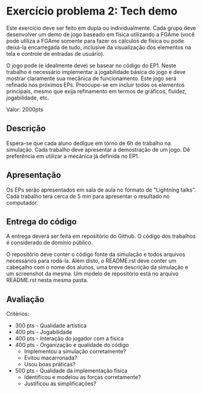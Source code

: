 Exercício problema 2: Tech demo 
===============================

Este exercício deve ser feito em dupla ou individualmente. Cada grupo deve 
desenvolver um demo de jogo baseado em física utilizando a FGAme (você pode 
utiliza a FGAme somente para fazer os cálculos de física ou pode deixá-la 
encarregada de tudo, inclusive da visualização dos elementos na tela e controle
de entradas de usuário).

O jogo pode (e idealmente deve) se basear no código do EP1. Neste trabalho é 
necessário implementar a jogabilidade básica do jogo e deve mostrar claramente
sua mecânica de funcionamento. Este jogo será refinado nos próximos EPs. Preocupe-se
em incluir todos os elementos principais, mesmo que exija refinamento em termos
de gráficos, fluidez, jogabilidade, etc.

Valor: 2000pts

## Descrição
Espera-se que cada aluno dedique em torno de 6h de trabalho na simulação. Cada
trabalho deve apresentar a demostração de um jogo. Dê preferência em utilizar a
mecânica já definida no EP1.

## Apresentação
Os EPs serão apresentados em sala de aula no formato de "Lightning talks". 
Cada trabalho terá cerca de 5 min para apresentar o resultado no computador.

## Entrega do código
A entrega deverá ser feita em repositório do Github. O código dos trabalhos é
considerado de domínio público.

O repositório deve conter o código fonte da simulação e todos arquivos 
necessários para rodá-la. Além disto, o README.rst deve conter um cabeçalho com
o nome dos alunos, uma breve descrição da simulação e um screenshot da mesma.
Um modelo de repositório está no arquivo README.rst nesta mesma pasta.

## Avaliação
Critérios:

* 300 pts - Qualidade artística
* 400 pts - Jogabilidade
* 400 pts - Interação do jogador com a física
* 400 pts - Organização e qualidade do código
    * Implementou a simulação corretamente?
    * Evitou macarronada?
    * Usou boas práticas?
* 500 pts - Qualidade da implementação física
    * Identificou e modelou as forças corretamente?
    * Justificou as simplificações? 

